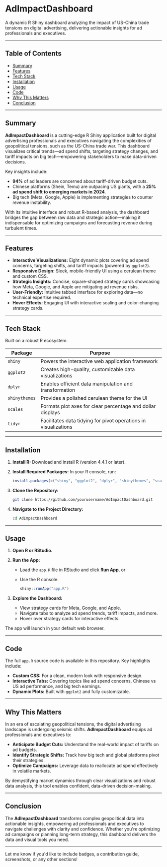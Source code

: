 # AdImpactDashboard

A dynamic R Shiny dashboard analyzing the impact of US-China trade tensions on digital advertising, delivering actionable insights for ad professionals and executives.

---

## Table of Contents

* [Summary](#summary)
* [Features](#features)
* [Tech Stack](#tech-stack)
* [Installation](#installation)
* [Usage](#usage)
* [Code](#code)
* [Why This Matters](#why-this-matters)
* [Conclusion](#conclusion)

---

## Summary

**AdImpactDashboard** is a cutting-edge R Shiny application built for digital advertising professionals and executives navigating the complexities of geopolitical tensions, such as the US-China trade war. This dashboard visualizes critical trends—ad spend shifts, targeting strategy changes, and tariff impacts on big tech—empowering stakeholders to make data-driven decisions.

Key insights include:

* **94%** of ad leaders are concerned about tariff-driven budget cuts.
* Chinese platforms (Shein, Temu) are outpacing US giants, with a **25% ad spend shift to emerging markets in 2024**.
* Big tech (Meta, Google, Apple) is implementing strategies to counter revenue instability.

With its intuitive interface and robust R-based analysis, the dashboard bridges the gap between raw data and strategic action—making it indispensable for optimizing campaigns and forecasting revenue during turbulent times.

---

## Features

* **Interactive Visualizations:** Eight dynamic plots covering ad spend concerns, targeting shifts, and tariff impacts (powered by `ggplot2`).
* **Responsive Design:** Sleek, mobile-friendly UI using a cerulean theme and custom CSS.
* **Strategic Insights:** Concise, square-shaped strategy cards showcasing how Meta, Google, and Apple are mitigating ad revenue risks.
* **User-Friendly:** Intuitive tabbed interface for exploring data—no technical expertise required.
* **Hover Effects:** Engaging UI with interactive scaling and color-changing strategy cards.

---

## Tech Stack

Built on a robust R ecosystem:

| Package       | Purpose                                                         |
| ------------- | --------------------------------------------------------------- |
| `shiny`       | Powers the interactive web application framework                |
| `ggplot2`     | Creates high-quality, customizable data visualizations          |
| `dplyr`       | Enables efficient data manipulation and transformation          |
| `shinythemes` | Provides a polished cerulean theme for the UI                   |
| `scales`      | Formats plot axes for clear percentage and dollar displays      |
| `tidyr`       | Facilitates data tidying for pivot operations in visualizations |

---

## Installation

1. **Install R:** Download and install R (version 4.4.1 or later).

2. **Install Required Packages:** In your R console, run:

   ```r
   install.packages(c("shiny", "ggplot2", "dplyr", "shinythemes", "scales", "tidyr"))
   ```

3. **Clone the Repository:**

   ```bash
   git clone https://github.com/yourusername/AdImpactDashboard.git
   ```

4. **Navigate to the Project Directory:**

   ```bash
   cd AdImpactDashboard
   ```

---

## Usage

1. **Open R or RStudio.**

2. **Run the App:**

   * Load the `app.R` file in RStudio and click **Run App**, or
   * Use the R console:

     ```r
     shiny::runApp("app.R")
     ```

3. **Explore the Dashboard:**

   * View strategy cards for Meta, Google, and Apple.
   * Navigate tabs to analyze ad spend trends, tariff impacts, and more.
   * Hover over strategy cards for interactive effects.

The app will launch in your default web browser.

---

## Code

The full `app.R` source code is available in this repository. Key highlights include:

* **Custom CSS:** For a clean, modern look with responsive design.
* **Interactive Tabs:** Covering topics like ad spend concerns, Chinese vs US ad performance, and big tech earnings.
* **Dynamic Plots:** Built with `ggplot2` and fully customizable.

---

## Why This Matters

In an era of escalating geopolitical tensions, the digital advertising landscape is undergoing seismic shifts. **AdImpactDashboard** equips ad professionals and executives to:

* **Anticipate Budget Cuts:** Understand the real-world impact of tariffs on ad budgets.
* **Identify Strategic Shifts:** Track how big tech and global platforms pivot their strategies.
* **Optimize Campaigns:** Leverage data to reallocate ad spend effectively in volatile markets.

By demystifying market dynamics through clear visualizations and robust data analysis, this tool enables confident, data-driven decision-making.

---

## Conclusion

The **AdImpactDashboard** transforms complex geopolitical data into actionable insights, empowering ad professionals and executives to navigate challenges with clarity and confidence. Whether you're optimizing ad campaigns or planning long-term strategy, this dashboard delivers the data and visual tools you need.

---

Let me know if you'd like to include badges, a contribution guide, screenshots, or any other sections!

